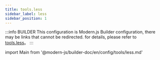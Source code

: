 ```yaml
---
title: tools.less
sidebar_label: less
sidebar_position: 1
---
```


:::info BUILDER
This configuration is Modern.js Builder configuration, there may be links that cannot be redirected. for details, please refer to [tools.less](https://modernjs.dev/builder/zh/api/config-tools.html#tools-less)。
:::

import Main from '@modern-js/builder-doc/en/config/tools/less.md'

<Main />
